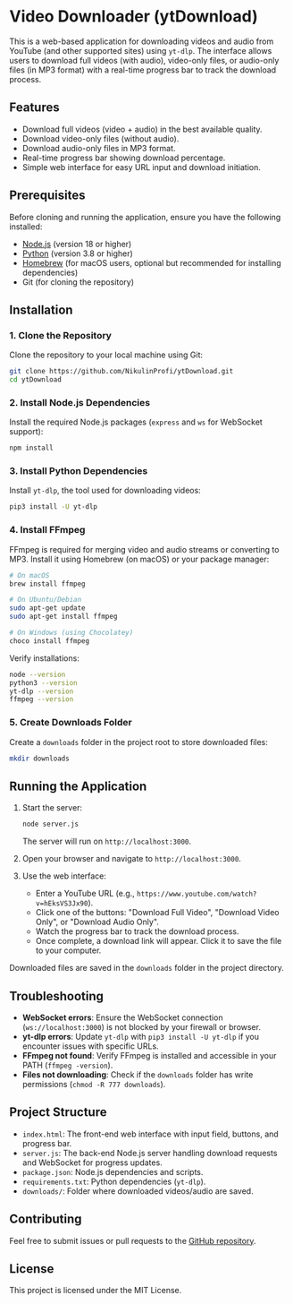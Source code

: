 # Video Downloader (ytDownload)

This is a web-based application for downloading videos and audio from YouTube (and other supported sites) using `yt-dlp`. The interface allows users to download full videos (with audio), video-only files, or audio-only files (in MP3 format) with a real-time progress bar to track the download process.

## Features
- Download full videos (video + audio) in the best available quality.
- Download video-only files (without audio).
- Download audio-only files in MP3 format.
- Real-time progress bar showing download percentage.
- Simple web interface for easy URL input and download initiation.

## Prerequisites
Before cloning and running the application, ensure you have the following installed:
- [Node.js](https://nodejs.org/) (version 18 or higher)
- [Python](https://www.python.org/downloads/) (version 3.8 or higher)
- [Homebrew](https://brew.sh/) (for macOS users, optional but recommended for installing dependencies)
- Git (for cloning the repository)

## Installation

### 1. Clone the Repository
Clone the repository to your local machine using Git:
```bash
git clone https://github.com/NikulinProfi/ytDownload.git
cd ytDownload
```

### 2. Install Node.js Dependencies
Install the required Node.js packages (`express` and `ws` for WebSocket support):
```bash
npm install
```

### 3. Install Python Dependencies
Install `yt-dlp`, the tool used for downloading videos:
```bash
pip3 install -U yt-dlp
```

### 4. Install FFmpeg
FFmpeg is required for merging video and audio streams or converting to MP3. Install it using Homebrew (on macOS) or your package manager:
```bash
# On macOS
brew install ffmpeg

# On Ubuntu/Debian
sudo apt-get update
sudo apt-get install ffmpeg

# On Windows (using Chocolatey)
choco install ffmpeg
```

Verify installations:
```bash
node --version
python3 --version
yt-dlp --version
ffmpeg --version
```

### 5. Create Downloads Folder
Create a `downloads` folder in the project root to store downloaded files:
```bash
mkdir downloads
```

## Running the Application
1. Start the server:
   ```bash
   node server.js
   ```
   The server will run on `http://localhost:3000`.

2. Open your browser and navigate to `http://localhost:3000`.

3. Use the web interface:
   - Enter a YouTube URL (e.g., `https://www.youtube.com/watch?v=hEksVS3Jx90`).
   - Click one of the buttons: "Download Full Video", "Download Video Only", or "Download Audio Only".
   - Watch the progress bar to track the download process.
   - Once complete, a download link will appear. Click it to save the file to your computer.

Downloaded files are saved in the `downloads` folder in the project directory.

## Troubleshooting
- **WebSocket errors**: Ensure the WebSocket connection (`ws://localhost:3000`) is not blocked by your firewall or browser.
- **yt-dlp errors**: Update `yt-dlp` with `pip3 install -U yt-dlp` if you encounter issues with specific URLs.
- **FFmpeg not found**: Verify FFmpeg is installed and accessible in your PATH (`ffmpeg -version`).
- **Files not downloading**: Check if the `downloads` folder has write permissions (`chmod -R 777 downloads`).

## Project Structure
- `index.html`: The front-end web interface with input field, buttons, and progress bar.
- `server.js`: The back-end Node.js server handling download requests and WebSocket for progress updates.
- `package.json`: Node.js dependencies and scripts.
- `requirements.txt`: Python dependencies (`yt-dlp`).
- `downloads/`: Folder where downloaded videos/audio are saved.

## Contributing
Feel free to submit issues or pull requests to the [GitHub repository](https://github.com/NikulinProfi/ytDownload).

## License
This project is licensed under the MIT License.